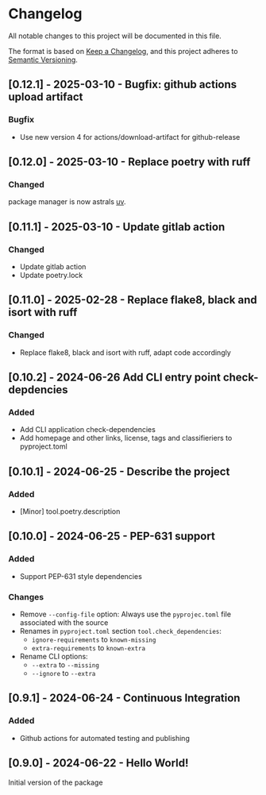 # Changelog
All notable changes to this project will be documented in this file.

The format is based on [Keep a Changelog](https://keepachangelog.com/en/1.0.0/),
and this project adheres to [Semantic Versioning](https://semver.org/spec/v2.0.0.html).
## [0.12.1] - 2025-03-10 - Bugfix: github actions upload artifact
### Bugfix
- Use new version 4 for actions/download-artifact for github-release
## [0.12.0] - 2025-03-10 - Replace poetry with ruff
### Changed
package manager is now astrals [uv](https://docs.astral.sh/uv/).
## [0.11.1] - 2025-03-10 - Update gitlab action
### Changed
- Update gitlab action
- Update poetry.lock
## [0.11.0] - 2025-02-28 - Replace flake8, black and isort with ruff
### Changed
- Replace flake8, black and isort with ruff, adapt code accordingly
## [0.10.2] - 2024-06-26 Add CLI entry point check-depdencies
### Added
- Add CLI application check-dependencies
- Add homepage and other links, license, tags and classifieriers to pyproject.toml

## [0.10.1] - 2024-06-25 - Describe the project
### Added
- [Minor] tool.poetry.description

## [0.10.0] - 2024-06-25 - PEP-631 support
### Added
- Support PEP-631 style dependencies

### Changes
- Remove `--config-file` option: Always use the `pyprojec.toml` file associated with the source
- Renames in `pyproject.toml` section `tool.check_dependencies`:
  - `ignore-requirements` to `known-missing`
  - `extra-requirements` to `known-extra`
- Rename CLI options:
  - `--extra` to `--missing`
  - `--ignore` to `--extra`


## [0.9.1] - 2024-06-24 - Continuous Integration
### Added
- Github actions for automated testing and publishing

## [0.9.0] - 2024-06-22 - Hello World!
Initial version of the package
